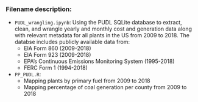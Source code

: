 ### Filename description:

* `PUDL_wrangling.ipynb`: Using the PUDL SQLite database to extract, clean, and wrangle yearly and monthly cost and generation data along with relevant metadata for all plants in the US from 2009 to 2018. The databse includes publicly available data from:
  - EIA Form 860 (2009-2018)
  - EIA Form 923 (2009-2018)
  - EPA’s Continuous Emissions Monitoring System (1995-2018)
  - FERC Form 1 (1994-2018)
* `PP_PUDL.R`: 
  - Mapping plants by primary fuel from 2009 to 2018
  - Mapping percentage of coal generation per county from 2009 to 2018
